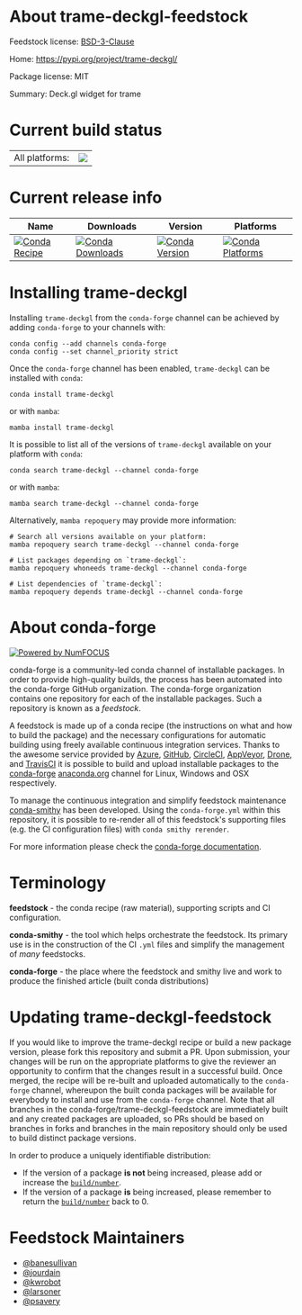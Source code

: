 About trame-deckgl-feedstock
============================

Feedstock license: [BSD-3-Clause](https://github.com/conda-forge/trame-deckgl-feedstock/blob/main/LICENSE.txt)

Home: https://pypi.org/project/trame-deckgl/

Package license: MIT

Summary: Deck.gl widget for trame

Current build status
====================


<table><tr><td>All platforms:</td>
    <td>
      <a href="https://dev.azure.com/conda-forge/feedstock-builds/_build/latest?definitionId=18608&branchName=main">
        <img src="https://dev.azure.com/conda-forge/feedstock-builds/_apis/build/status/trame-deckgl-feedstock?branchName=main">
      </a>
    </td>
  </tr>
</table>

Current release info
====================

| Name | Downloads | Version | Platforms |
| --- | --- | --- | --- |
| [![Conda Recipe](https://img.shields.io/badge/recipe-trame--deckgl-green.svg)](https://anaconda.org/conda-forge/trame-deckgl) | [![Conda Downloads](https://img.shields.io/conda/dn/conda-forge/trame-deckgl.svg)](https://anaconda.org/conda-forge/trame-deckgl) | [![Conda Version](https://img.shields.io/conda/vn/conda-forge/trame-deckgl.svg)](https://anaconda.org/conda-forge/trame-deckgl) | [![Conda Platforms](https://img.shields.io/conda/pn/conda-forge/trame-deckgl.svg)](https://anaconda.org/conda-forge/trame-deckgl) |

Installing trame-deckgl
=======================

Installing `trame-deckgl` from the `conda-forge` channel can be achieved by adding `conda-forge` to your channels with:

```
conda config --add channels conda-forge
conda config --set channel_priority strict
```

Once the `conda-forge` channel has been enabled, `trame-deckgl` can be installed with `conda`:

```
conda install trame-deckgl
```

or with `mamba`:

```
mamba install trame-deckgl
```

It is possible to list all of the versions of `trame-deckgl` available on your platform with `conda`:

```
conda search trame-deckgl --channel conda-forge
```

or with `mamba`:

```
mamba search trame-deckgl --channel conda-forge
```

Alternatively, `mamba repoquery` may provide more information:

```
# Search all versions available on your platform:
mamba repoquery search trame-deckgl --channel conda-forge

# List packages depending on `trame-deckgl`:
mamba repoquery whoneeds trame-deckgl --channel conda-forge

# List dependencies of `trame-deckgl`:
mamba repoquery depends trame-deckgl --channel conda-forge
```


About conda-forge
=================

[![Powered by
NumFOCUS](https://img.shields.io/badge/powered%20by-NumFOCUS-orange.svg?style=flat&colorA=E1523D&colorB=007D8A)](https://numfocus.org)

conda-forge is a community-led conda channel of installable packages.
In order to provide high-quality builds, the process has been automated into the
conda-forge GitHub organization. The conda-forge organization contains one repository
for each of the installable packages. Such a repository is known as a *feedstock*.

A feedstock is made up of a conda recipe (the instructions on what and how to build
the package) and the necessary configurations for automatic building using freely
available continuous integration services. Thanks to the awesome service provided by
[Azure](https://azure.microsoft.com/en-us/services/devops/), [GitHub](https://github.com/),
[CircleCI](https://circleci.com/), [AppVeyor](https://www.appveyor.com/),
[Drone](https://cloud.drone.io/welcome), and [TravisCI](https://travis-ci.com/)
it is possible to build and upload installable packages to the
[conda-forge](https://anaconda.org/conda-forge) [anaconda.org](https://anaconda.org/)
channel for Linux, Windows and OSX respectively.

To manage the continuous integration and simplify feedstock maintenance
[conda-smithy](https://github.com/conda-forge/conda-smithy) has been developed.
Using the ``conda-forge.yml`` within this repository, it is possible to re-render all of
this feedstock's supporting files (e.g. the CI configuration files) with ``conda smithy rerender``.

For more information please check the [conda-forge documentation](https://conda-forge.org/docs/).

Terminology
===========

**feedstock** - the conda recipe (raw material), supporting scripts and CI configuration.

**conda-smithy** - the tool which helps orchestrate the feedstock.
                   Its primary use is in the construction of the CI ``.yml`` files
                   and simplify the management of *many* feedstocks.

**conda-forge** - the place where the feedstock and smithy live and work to
                  produce the finished article (built conda distributions)


Updating trame-deckgl-feedstock
===============================

If you would like to improve the trame-deckgl recipe or build a new
package version, please fork this repository and submit a PR. Upon submission,
your changes will be run on the appropriate platforms to give the reviewer an
opportunity to confirm that the changes result in a successful build. Once
merged, the recipe will be re-built and uploaded automatically to the
`conda-forge` channel, whereupon the built conda packages will be available for
everybody to install and use from the `conda-forge` channel.
Note that all branches in the conda-forge/trame-deckgl-feedstock are
immediately built and any created packages are uploaded, so PRs should be based
on branches in forks and branches in the main repository should only be used to
build distinct package versions.

In order to produce a uniquely identifiable distribution:
 * If the version of a package **is not** being increased, please add or increase
   the [``build/number``](https://docs.conda.io/projects/conda-build/en/latest/resources/define-metadata.html#build-number-and-string).
 * If the version of a package **is** being increased, please remember to return
   the [``build/number``](https://docs.conda.io/projects/conda-build/en/latest/resources/define-metadata.html#build-number-and-string)
   back to 0.

Feedstock Maintainers
=====================

* [@banesullivan](https://github.com/banesullivan/)
* [@jourdain](https://github.com/jourdain/)
* [@kwrobot](https://github.com/kwrobot/)
* [@larsoner](https://github.com/larsoner/)
* [@psavery](https://github.com/psavery/)

